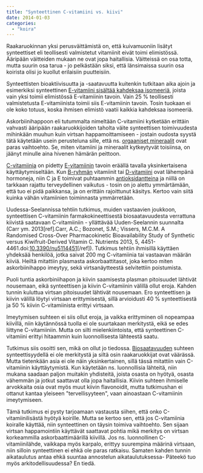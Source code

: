 ```yaml
---
title: "Synteettinen C-vitamiini vs. kiivi"
date: 2014-01-03
categories: 
  - "koira"
---
```


Raakaruokinnan yksi perusväittämistä on, että kuivamuoniin lisätyt synteettiset eli teollisesti valmistetut vitamiinit eivät toimi elimistössä. Ääripään väitteiden mukaan ne ovat jopa haitallisia. Väitteissä on osa totta, mutta suurin osa tarua - jo pelkästään siksi, että länsimaissa suurin osa koirista olisi jo kuollut erilaisiin puutteisiin.

<!--more-->

Synteettisten bioaktiivisuutta ja -saatavuutta kuitenkin tutkitaan aika ajoin ja esimerkiksi synteettinen [E-vitamiini sisältää kahdeksaa isomeeriä](https://www.katiska.eu/tieto/koira-tieto-ravitsemus/e-vitamiini/e-vitamiinin-aktiivisuus/), joista vain yksi toimii elimistössä E-vitamiinin tavoin. Vain 25 % teollisesti valmistetusta E-vitamiinista toimii siis E-vitamiinin tavoin. Tosin tuokaan ei ole koko totuus, koska ihmisen elimistö vaatii kaikkia kahdeksaa isomeeriä.

Askorbiinihappoon eli tutummalta nimeltään C-vitamiini kytketään erittäin vahvasti ääripään raakaruokkijoiden taholta väite synteettisen toimivuudesta mihinkään muuhun kuin virtsan happamoittamiseen - jostain oudosta syystä tätä käytetään usein perusteluna sille, että ns. [orgaaniset mineraalit](https://www.katiska.eu/ravitsemus/kivennaisaineet/orgaaninen-mineraali/ "Orgaaninen mineraali") ovat paras vaihtoehto. Se, miten vitamiini ja mineraalit kytkeytyvät toisiinsa, on jäänyt minulle aina hivenen hämärän peittoon.

[C-vitamiinia](https://www.katiska.eu/tieto/koira-tieto-ravitsemus/koira-tarve-vitamiini/c-vitamiini-koiralle/) on pidetty [E-vitamiinin](https://www.katiska.eu/tieto/e-vitamiini/koira-e-vitamiini/ "E-vitamiini") tavoin eräällä tavalla yksinkertaisena käyttäytymiseltään. Kun [B-ryhmän](https://www.katiska.eu/tieto/koira-tieto-ravitsemus/koira-tarve-vitamiini/b-vitamiinit/) vitamiinit tai [D-vitamiini](https://www.katiska.eu/tieto/d-vitamiini/kuinka-paljon-d-vitamiini-on-riittavasti/ "D-vitamiini potkii") ovat lähempänä hormoneja, niin C ja E toimivat puhtaammin [antioksidantteina](https://www.katiska.eu/tieto/koira-tarve-vitamiini/antioksidantit/ "ABC: Antioksidantit (diat)") ja niillä on tarkkaan rajattu terveydellinen vaikutus - tosin on jo alettu ymmärtämään, että tuo ei pidä paikkansa, ja on erittäin rajoittunut käsitys. Kertoo vain siitä kuinka vähän vitamiinien toiminnasta ymmärretään.

Uudessa-Seelannissa tehtiin tutkimus, muiden vastaavien joukkoon, synteettisen C-vitamiinin farmakokineettisestä biosaatavuudesta verrattuna kiivistä saatavaan C-vitamiiniin - yllättävää Uuden-Seelannin suunnalta (Carr ym. 2013\[ref\].Carr, A.C.; Bozonet, S.M.; Vissers, M.C.M. A Randomised Cross-Over Pharmacokinetic Bioavailability Study of Synthetic versus Kiwifruit-Derived Vitamin C. Nutrients 2013, 5, 4451-4461.doi:[10.3390/nu5114451](http://www.mdpi.com/2072-6643/5/11/4451)\[/ref\]). Tutkimus tehtiin ihmisillä käyttäen yhdeksää henkilöä, jotka saivat 200 mg C-vitamiinia tai vastaavan määrän kiiviä. Heiltä mitattiin plasmasta askorbaattitasot, joka kertoo miten askorbiinihappo imeytyy, sekä virtsanäytteestä selvitettiin poistumista.

Puoli tuntia askorbiniihapon ja kiivin saamisesta plasman pitoisuudet lähtivät nousemaan, eikä synteettisen ja kiivin C-vitamiinin välillä ollut eroja. Kahden tunnin kuluttua virtsan pitoisuudet lähtivät nousemaan. Ero synteettisen ja kiivin välillä löytyi virtsaan erittymisestä, sillä arvioidusti 40 % synteettisestä ja 50 % kiivin C-vitamiinista erittyi virtsaan.

Imeytymisen suhteen ei siis ollut eroja, ja vaikka erittyminen oli nopeampaa kiivillä, niin käytännössä tuolla ei ole suurtakaan merkitystä, eikä se edes liittyne C-vitamiiniin. Mutta on silti mielenkiintoista, että synteettinen C-vitamiini erittyi hitaammin kuin luonnollisesta lähteestä saatu.

Tutkimus siis osoitti sen, mikä on ollut jo tiedossa. [Biosaatavuuden](https://www.katiska.eu/tieto/koira-tieto-ravitsemus/koira-tarve-yleinen/biosaatavuus/) suhteen synteettisyydellä ei ole merkitystä ja siltä osin raakaruokkijat ovat väärässä. Mutta tietenkään asia ei ole näin yksinkertainen, sillä tässä mitattiin vain C-vitamiinin käyttäytymistä. Kun käytetään ns. luonnollisia lähteitä, niin mukana saadaan paljon muitakin yhdisteitä, joista osasta on hyötyä, osasta vähemmän ja jotkut saattavat olla jopa haitallisia. Kiivin suhteen ihmiselle arvokkaita osia ovat myös muut kiivin flavonoidit, mutta tutkimushan ei ottanut kantaa yleiseen "tervellisyyteen", vaan ainoastaan C-vitamiinin imeytymiseen.

Tämä tutkimus ei pysty tarjoamaan vastausta siihen, että onko C-vitamiinilisästä hyötyä koirille. Mutta se kertoo sen, että jos C-vitamiinia koiralle käyttää, niin synteettinen on täysin toimiva vaihtoehto. Sen sijaan virtsan happamointiin käyttävät saattavat pohtia mikä merkitys on virtsan korkeammilla askorbaattimäärillä kiivillä. Jos ns. luonnollinen C-vitamiinilähde, vaikkapa myös karpalo, erittyy suurempina määrinä virtsaan, niin silloin synteettinen ei ehkä ole paras ratkaisu. Samaten kahden tunnin aikataulutus antaa ehkä suuntaa annostelun aikataulutuksessa- Päteekö tuo myös arkitodellisuudessa? En tiedä.
